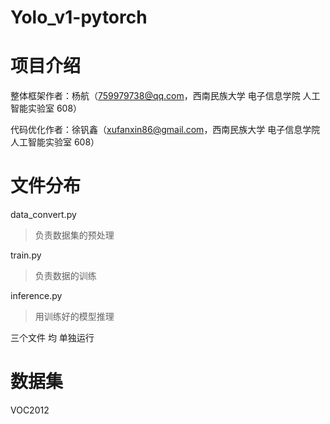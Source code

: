# Yolo_v1-pytorch
# 项目介绍

整体框架作者：杨航（759979738@qq.com，西南民族大学 电子信息学院 人工智能实验室 608）

代码优化作者：徐钒鑫（xufanxin86@gmail.com，西南民族大学 电子信息学院 人工智能实验室 608）



# 文件分布

data_convert.py

> 负责数据集的预处理



train.py

> 负责数据的训练



inference.py

> 用训练好的模型推理



三个文件 均 单独运行

# 数据集

VOC2012

